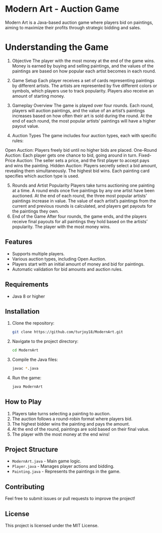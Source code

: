 # Modern Art - Auction Game

Modern Art is a Java-based auction game where players bid on paintings, aiming to maximize their profits through strategic bidding and sales.

# Understanding the Game
1. Objective
The player with the most money at the end of the game wins. Money is earned by buying and selling paintings, and the values of the paintings are based on how popular each artist becomes in each round.

2. Game Setup
Each player receives a set of cards representing paintings by different artists.
The artists are represented by five different colors or symbols, which players use to track popularity.
Players also receive an amount of starting money.
3. Gameplay Overview
The game is played over four rounds. Each round, players will auction paintings, and the value of an artist’s paintings increases based on how often their art is sold during the round. At the end of each round, the most popular artists’ paintings will have a higher payout value.

4. Auction Types
The game includes four auction types, each with specific rules:

Open Auction: Players freely bid until no higher bids are placed.
One-Round Auction: Each player gets one chance to bid, going around in turn.
Fixed-Price Auction: The seller sets a price, and the first player to accept pays and wins the painting.
Hidden Auction: Players secretly select a bid amount, revealing them simultaneously. The highest bid wins.
Each painting card specifies which auction type is used.

5. Rounds and Artist Popularity
Players take turns auctioning one painting at a time.
A round ends once five paintings by any one artist have been auctioned.
At the end of each round, the three most popular artists’ paintings increase in value.
The value of each artist’s paintings from the current and previous rounds is calculated, and players get payouts for the paintings they own.
6. End of the Game
After four rounds, the game ends, and the players receive final payouts for all paintings they hold based on the artists’ popularity.
The player with the most money wins.

## Features
- Supports multiple players.
- Various auction types, including Open Auction.
- Players start with an initial amount of money and bid for paintings.
- Automatic validation for bid amounts and auction rules.

## Requirements
- Java 8 or higher

## Installation
1. Clone the repository:
   ```sh
   git clone https://github.com/turjoy18/ModernArt.git
   ```
2. Navigate to the project directory:
   ```sh
   cd ModernArt
   ```
3. Compile the Java files:
   ```sh
   javac *.java
   ```
4. Run the game:
   ```sh
   java ModernArt
   ```

## How to Play
1. Players take turns selecting a painting to auction.
2. The auction follows a round-robin format where players bid.
3. The highest bidder wins the painting and pays the amount.
4. At the end of the round, paintings are sold based on their final value.
5. The player with the most money at the end wins!

## Project Structure
- `ModernArt.java` - Main game logic.
- `Player.java` - Manages player actions and bidding.
- `Painting.java` - Represents the paintings in the game.

## Contributing
Feel free to submit issues or pull requests to improve the project!

## License
This project is licensed under the MIT License.

